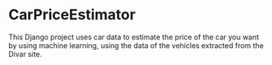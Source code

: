# CarPriceEstimator

This Django project uses car data to estimate the price of the car you want by using machine learning, using the data of the vehicles extracted from the Divar site.
